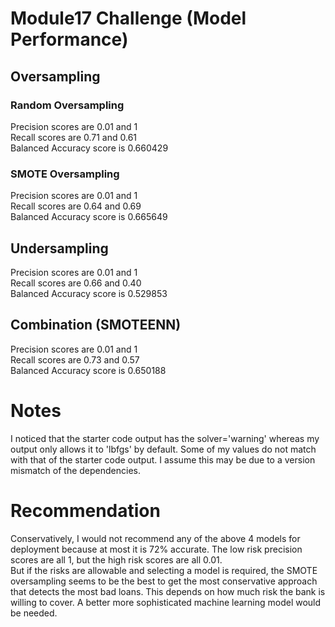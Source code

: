 # Module17 Challenge (Model Performance)
## Oversampling  
### Random Oversampling  
Precision scores are 0.01 and 1  
Recall scores are 0.71 and 0.61  
Balanced Accuracy score is 0.660429  
  
### SMOTE Oversampling  
Precision scores are 0.01 and 1  
Recall scores are 0.64 and 0.69  
Balanced Accuracy score is 0.665649  
  
## Undersampling  
Precision scores are 0.01 and 1  
Recall scores are 0.66 and 0.40  
Balanced Accuracy score is 0.529853  
  
## Combination (SMOTEENN)  
Precision scores are 0.01 and 1  
Recall scores are 0.73 and 0.57  
Balanced Accuracy score is 0.650188  
  
# Notes  
I noticed that the starter code output has the solver='warning' whereas my output only allows it to 'lbfgs' by default. Some of my values do not match with that of the starter code output. I assume this may be due to a version mismatch of the dependencies.   
  
# Recommendation  
Conservatively, I would not recommend any of the above 4 models for deployment because at most it is 72% accurate. The low risk precision scores are all 1, but the high risk scores are all 0.01.  
But if the risks are allowable and selecting a model is required, the SMOTE oversampling seems to be the best to get the most conservative approach that detects the most bad loans. This depends on how much risk the bank is willing to cover.
A better more sophisticated machine learning model would be needed.
